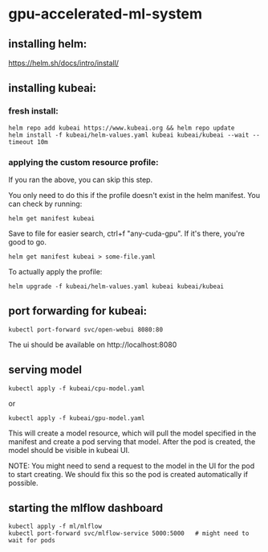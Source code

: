 # gpu-accelerated-ml-system


## installing helm:

https://helm.sh/docs/intro/install/

## installing kubeai:


### fresh install:
```
helm repo add kubeai https://www.kubeai.org && helm repo update
helm install -f kubeai/helm-values.yaml kubeai kubeai/kubeai --wait --timeout 10m
```

### applying the custom resource profile:
If you ran the above, you can skip this step.

You only need to do this if the profile doesn't exist in the helm manifest. You can check by running:

```
helm get manifest kubeai
```

Save to file for easier search, ctrl+f "any-cuda-gpu". If it's there, you're good to go.
```
helm get manifest kubeai > some-file.yaml
```


To actually apply the profile:
```
helm upgrade -f kubeai/helm-values.yaml kubeai kubeai/kubeai
```

## port forwarding for kubeai:

```
kubectl port-forward svc/open-webui 8080:80
```

The ui should be available on http://localhost:8080


## serving model

```
kubectl apply -f kubeai/cpu-model.yaml
```

or

```
kubectl apply -f kubeai/gpu-model.yaml
```

This will create a model resource, which will pull the model specified in the manifest and create a pod serving that model. After the pod is created, the model should be visible in kubeai UI.

NOTE: You might need to send a request to the model in the UI for the pod to start creating. We should fix this so the pod is created automatically if possible.


## starting the mlflow dashboard

```
kubectl apply -f ml/mlflow
kubectl port-forward svc/mlflow-service 5000:5000   # might need to wait for pods
```